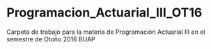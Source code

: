 # Programacion_Actuarial_III_OT16
Carpeta de trabajo para la materia de Programación Actuarial III en el semestre de Otoño 2016 BUAP
